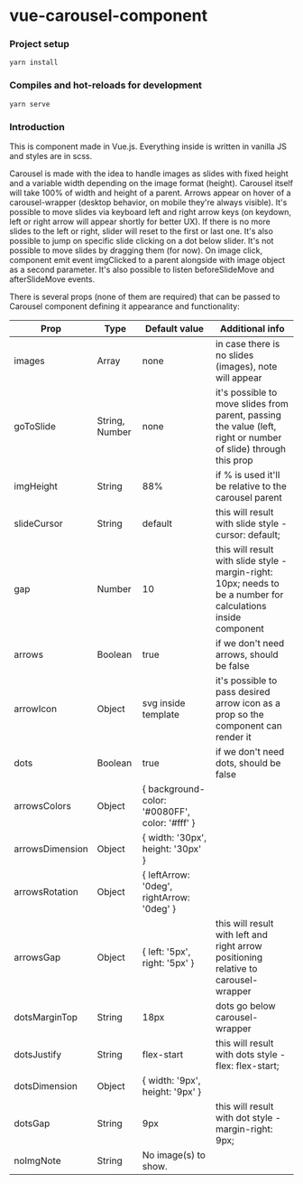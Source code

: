 # vue-carousel-component

### Project setup
```
yarn install
```

### Compiles and hot-reloads for development
```
yarn serve
```

### Introduction
This is component made in Vue.js. Everything inside is written in vanilla JS and styles are in scss.

Carousel is made with the idea to handle images as slides with fixed height and a variable width depending on the image format (height). Carousel itself will take 100% of width and height of a parent. Arrows appear on hover of a carousel-wrapper (desktop behavior, on mobile they're always visible). It's possible to move slides via keyboard left and right arrow keys (on keydown, left or right arrow will appear shortly for better UX). If there is no more slides to the left or right, slider will reset to the first or last one. It's also possible to jump on specific slide clicking on a dot below slider. It's not possible to move slides by dragging them (for now).
On image click, component emit event imgClicked to a parent alongside with image object as a second parameter. It's also possible to listen beforeSlideMove and afterSlideMove events.

There is several props (none of them are required) that can be passed to Carousel component defining it appearance and functionality:

| Prop | Type | Default value | Additional info |
| ------ | ------ | ------ | ------ |
| images | Array | none | in case there is no slides (images), note will appear |
| goToSlide | String, Number | none | it's possible to move slides from parent, passing the value (left, right or number of slide) through this prop |
| imgHeight | String | 88% | if % is used it'll be relative to the carousel parent |
| slideCursor | String | default | this will result with slide style - cursor: default; |
| gap | Number | 10 | this will result with slide style - margin-right: 10px; needs to be a number for calculations inside component |
| arrows | Boolean | true | if we don't need arrows, should be false |
| arrowIcon | Object | svg inside template | it's possible to pass desired arrow icon as a prop so the component can render it |
| dots | Boolean | true | if we don't need dots, should be false |
| arrowsColors | Object | { background-color: '#0080FF', color: '#fff' } |  |
| arrowsDimension | Object | { width: '30px', height: '30px' } |  |
| arrowsRotation | Object | { leftArrow: '0deg', rightArrow: '0deg' } |  |
| arrowsGap | Object | { left: '5px', right: '5px' } | this will result with left and right arrow positioning relative to carousel-wrapper |
| dotsMarginTop | String | 18px | dots go below carousel-wrapper |
| dotsJustify | String | flex-start | this will result with dots style - flex: flex-start; |
| dotsDimension | Object | { width: '9px', height: '9px' } |  |
| dotsGap | String | 9px | this will result with dot style - margin-right: 9px; |
| noImgNote | String | No image(s) to show. |  |

